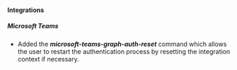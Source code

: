 
#### Integrations

##### Microsoft Teams
- Added the ***microsoft-teams-graph-auth-reset*** command which allows the user to restart the authentication process by resetting the integration context if necessary.
